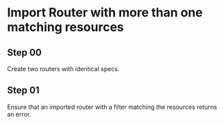 # Import Router with more than one matching resources

## Step 00

Create two routers with identical specs.

## Step 01

Ensure that an imported router with a filter matching the resources returns an error.
